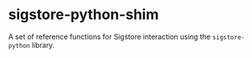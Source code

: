 # sigstore-python-shim

A set of reference functions for Sigstore interaction using the `sigstore-python` library.
